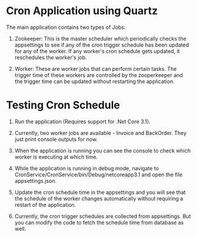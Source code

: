 # Cron Application using Quartz

The main application contains two types of Jobs:

1. Zookeeper: This is the master scheduler which periodically checks the appsettings to see if any of the cron trigger schedule has been updated for any of the worker. If any worker's cron schedule gets updated, it reschedules the worker's job.

2. Worker: These are worker jobs that can perform certain tasks. The trigger time of these workers are controlled by the zooperkeeper and the trigger time can be updated without restarting the application.


# Testing Cron Schedule

1. Run the application (Requires support for .Net Core 3.1).

2. Currently, two worker jobs are available - Invoice and BackOrder. They just print console outputs for now.

3. When the application is running you can see the console to check which worker is executing at which time.

4. While the application is running in debug mode, navigate to CronService/CronService/bin/Debug/netcoreapp3.1 and open the file appsettings.json.

5. Update the cron schedule time in the appsettings and you will see that the schedule of the worker changes automatically without requiring a restart of the application.

6. Currently, the cron trigger schedules are collected from appsettings. But you can modify the code to fetch the schedule time from database as well.